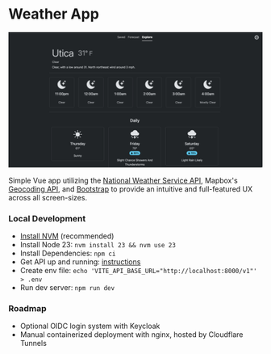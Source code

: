 # Weather App

![preview](./docs/images/explore.png)

Simple Vue app utilizing the [National Weather Service API](https://www.weather.gov/documentation/services-web-api), Mapbox's [Geocoding API](https://docs.mapbox.com/api/search/geocoding/#forward-geocoding-with-search-text-input), and [Bootstrap](https://getbootstrap.com/) to
provide an intuitive and full-featured UX across all screen-sizes.

### Local Development

- [Install NVM](https://github.com/nvm-sh/nvm?tab=readme-ov-file#installing-and-updating) (recommended)
- Install Node 23: `nvm install 23 && nvm use 23`
- Install Dependencies: `npm ci`
- Get API up and running: [instructions](https://github.com/gregriff/weather-api?tab=readme-ov-file#weather-api)
- Create env file: `echo 'VITE_API_BASE_URL="http://localhost:8000/v1"' > .env`
- Run dev server: `npm run dev`

### Roadmap

- Optional OIDC login system with Keycloak
- Manual containerized deployment with nginx, hosted by Cloudflare Tunnels
